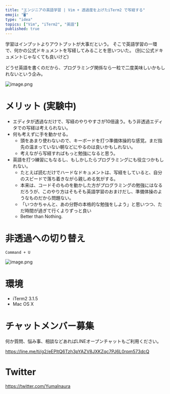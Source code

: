 ```yaml
---
title: "エンジニアの英語学習 | Vim + 透過度を上げたiTerm2 で写経する"
emoji: "🖥"
type: "idea"
topics: ["Vim", "iTerm2", "英語"]
published: true
---
```



学習はインプットよりアウトプットが大事だという。
そこで英語学習の一環で、何かの公式ドキュメントを写経してみることを思いついた。
(別に公式ドキュメントじゃなくても良いけど)

どうせ英語を書くのだから、プログラミング関係なら一粒で二度美味しいかもしれないという企み。

![image.png](https://qiita-image-store.s3.amazonaws.com/0/89618/a01e7d56-9c35-d7eb-9f8d-3940805bff02.png)

# メリット (実験中)

- エディタが透過なだけで、写経のやりやすさが10倍違う。もう非透過エディタでの写経は考えられない。
- 何も考えずに手を動かせる。
  - 頭をあまり使わないので、キーボードを打つ準備体操的な感覚。まだ指先の温まっていない朝などにやるのは良いかもしれない。
  - 考えながら写経すればもっと勉強になると思う。
- 英語を打つ練習にもなるし、もしかしたらプログラミングにも役立つかもしれない。
  - たとえば読むだけでハードなドキュメントは、写経をしていると、自分のスピードで落ち着きながら親しめる気がする。
  - 本来は、コードそのものを動かした方がプログラミングの勉強にはなるだろうが、このやり方はそもそも英語学習のおまけだし、準備体操のようなものだから問題ない。
  - 「いつかちゃんと、あの分野の本格的な勉強をしよう」と思いつつ、ただ時間が過ぎて行くよりずっと良い
  - Better than Nothing.

# 非透過への切り替え

`Command + U`

![image.png](https://qiita-image-store.s3.amazonaws.com/0/89618/b3db8241-a57e-49fd-09a4-1e63b271faa9.png)

# 環境

- iTerm2 3.1.5
- Mac OS X








<!-- Update From Qiita API -->

# チャットメンバー募集


何か質問、悩み事、相談などあればLINEオープンチャットもご利用ください。

https://line.me/ti/g2/eEPltQ6Tzh3pYAZV8JXKZqc7PJ6L0rpm573dcQ





# Twitter


https://twitter.com/YumaInaura


<!-- Update From Qiita API -->


